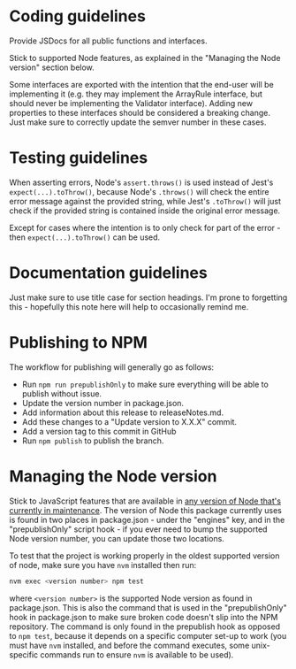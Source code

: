 # Coding guidelines

Provide JSDocs for all public functions and interfaces.

Stick to supported Node features, as explained in the "Managing the Node version" section below.

Some interfaces are exported with the intention that the end-user will be implementing it (e.g. they may implement the ArrayRule interface, but should never be implementing the Validator interface). Adding new properties to these interfaces should be considered a breaking change. Just make sure to correctly update the semver number in these cases.

# Testing guidelines

When asserting errors, Node's `assert.throws()` is used instead of Jest's `expect(...).toThrow()`, because Node's `.throws()` will check the entire error message against the provided string, while Jest's `.toThrow()` will just check if the provided string is contained inside the original error message.

Except for cases where the intention is to only check for part of the error - then `expect(...).toThrow()` can be used.

# Documentation guidelines

Just make sure to use title case for section headings. I'm prone to forgetting this - hopefully this note here will help to occasionally remind me.

# Publishing to NPM

The workflow for publishing will generally go as follows:
* Run `npm run prepublishOnly` to make sure everything will be able to publish without issue.
* Update the version number in package.json.
* Add information about this release to releaseNotes.md.
* Add these changes to a "Update version to X.X.X" commit.
* Add a version tag to this commit in GitHub
* Run `npm publish` to publish the branch.

# Managing the Node version

Stick to JavaScript features that are available in [any version of Node that's currently in maintenance](https://github.com/nodejs/release#release-schedule). The version of Node this package currently uses is found in two places in package.json - under the "engines" key, and in the "prepublishOnly" script hook - if you ever need to bump the supported Node version number, you can update those two locations.

To test that the project is working properly in the oldest supported version of node, make sure you have `nvm` installed then run:

```sh
nvm exec <version number> npm test
```

where `<version number>` is the supported Node version as found in package.json. This is also the command that is used in the "prepublishOnly" hook in package.json to make sure broken code doesn't slip into the NPM repository. The command is only found in the prepublish hook as opposed to `npm test`, because it depends on a specific computer set-up to work (you must have `nvm` installed, and before the command executes, some unix-specific commands run to ensure `nvm` is available to be used).
